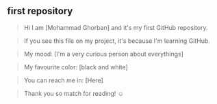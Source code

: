 ## first repository ##

>Hi I am [Mohammad Ghorban] and it's my first GitHub repository.

>If you see this file on my project, it's because I'm learning GitHub.

>My mood: [I'm a very curious person about everythings]

>My favourite color: [black and white]

>You can reach me in: [Here]

>Thank you so match for reading! ☺

